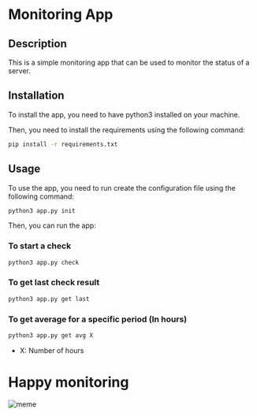 # Monitoring App

## Description

This is a simple monitoring app that can be used to monitor the status of a server. 

## Installation

To install the app, you need to have python3 installed on your machine. 

Then, you need to install the requirements using the following command:

```bash
pip install -r requirements.txt
```

## Usage

To use the app, you need to run create the configuration file using the following command:
```bash
python3 app.py init
```

Then, you can run the app:

### To start a check
```bash
python3 app.py check
```

### To get last check result
```bash
python3 app.py get last
```

### To get average for a specific period (In hours)
```bash
python3 app.py get avg X
```
- X: Number of hours

# Happy monitoring
![meme](https://media.makeameme.org/created/no-worries-its-5bb659.jpg)


